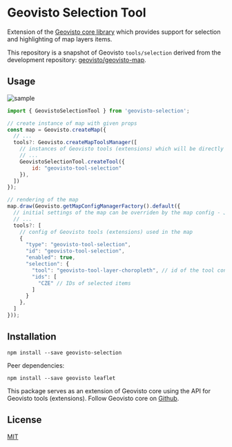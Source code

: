 # Geovisto Selection Tool
Extension of the [Geovisto core library](https://github.com/geovisto/geovisto) which provides support for selection and highlighting of map layers items.

This repository is a snapshot of Geovisto ``tools/selection`` derived from the development repository: [geovisto/geovisto-map](https://github.com/geovisto/geovisto-map).

## Usage

![sample](https://user-images.githubusercontent.com/1479229/131546245-eb867c38-f80d-4d9c-a7d6-7f19c1d4e69f.png)

```js
import { GeovistoSelectionTool } from 'geovisto-selection';

// create instance of map with given props
const map = Geovisto.createMap({
  // ...
  tools?: Geovisto.createMapToolsManager([
    // instances of Geovisto tools (extensions) which will be directly used in the map
    // ...
    GeovistoSelectionTool.createTool({
        id: "geovisto-tool-selection"
    }),
  ])
});

// rendering of the map
map.draw(Geovisto.getMapConfigManagerFactory().default({
  // initial settings of the map can be overriden by the map config - JSON structure providing user settings 
  // ...
  tools?: [
    // config of Geovisto tools (extensions) used in the map
    {
      "type": "geovisto-tool-selection",
      "id": "geovisto-tool-selection",
      "enabled": true,
      "selection": {
        "tool": "geovisto-tool-layer-choropleth", // id of the tool containing the selected item
        "ids": [
          "CZE" // IDs of selected items
        ]
      }
    },
  ]
}));
```

## Installation

```
npm install --save geovisto-selection
```

Peer dependencies:
```
npm install --save geovisto leaflet
```

This package serves as an extension of Geovisto core using the API for Geovisto tools (extensions). Follow Geovisto core on [Github](https://github.com/geovisto/geovisto).

## License

[MIT](https://github.com/geovisto/geovisto-selection/blob/master/LICENSE)